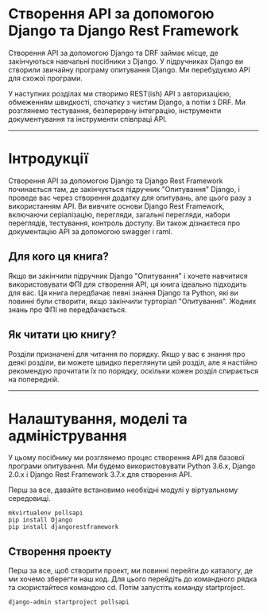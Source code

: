 # Створення API за допомогою Django та Django Rest Framework

Створення API за допомогою Django та DRF займає місце, де закінчуються навчальні посібники з Django. У підручниках Django ви створили звичайну програму опитування Django. Ми перебудуємо API для схожої програми. 

У наступних розділах ми створимо REST(ish) API з авторизацією, обмеженням швидкості, спочатку з чистим Django, а потім з DRF. Ми розглянемо тестування, безперервну інтеграцію, інструменти документування та інструменти співпраці API.

---
# Інтродукції
Створення API за допомогою Django та Django Rest Framework починається там, де закінчується підручник "Опитування" Django, і проведе вас через створення додатку для опитувань, але цього разу з використанням API. Ви вивчите основи Django Rest Framework, включаючи серіалізацію, перегляди, загальні перегляди, набори переглядів, тестування, контроль доступу. Ви також дізнаєтеся про документацію API за допомогою swagger і raml.

## Для кого ця книга?
Якщо ви закінчили підручник Django "Опитування" і хочете навчитися використовувати ФПІ для створення API, ця книга ідеально підходить для вас. Ця книга передбачає певні знання Django та Python, які ви повинні були створити, якщо закінчили турторіал "Опитування". Жодних знань про ФПІ не передбачається.

## Як читати цю книгу?
Розділи призначені для читання по порядку. Якщо у вас є знання про деякі розділи, ви можете швидко переглянути цей розділ, але я настійно рекомендую прочитати їх по порядку, оскільки кожен розділ спирається на попередній.

---
# Налаштування, моделі та адміністрування

У цьому посібнику ми розглянемо процес створення API для базової програми опитування. Ми будемо використовувати Python 3.6.x, Django 2.0.x і Django Rest Framework 3.7.x для створення API. 

Перш за все, давайте встановимо необхідні модулі у віртуальному середовищі.
```shell
mkvirtualenv pollsapi
pip install Django
pip install djangorestframework
```

## Створення проекту 
Перш за все, щоб створити проект, ми повинні перейти до каталогу, де ми хочемо зберегти наш код. Для цього перейдіть до командного рядка та скористайтеся командою cd. Потім запустіть команду startproject.

```shell
django-admin startproject pollsapi
```